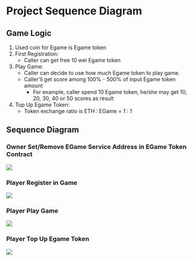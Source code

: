 # Project Sequence Diagram
## Game Logic
1. Used coin for Egame is Egame token
2. First Registration: 
    * Caller can get free 10 wei Egame token
3. Play Game:
    * Caller can decide to use how much Egame token to play game. 
    * Caller'll get score among 100% - 500% of input Egame token amount
        * For example, caller spend 10 Egame token, he/she may get 10, 20, 30, 40 or 50 scores as result
4. Top Up Egame Token:
    * Token exchange ratio is ETH : EGame = 1 : 1

## Sequence Diagram

### Owner Set/Remove EGame Service Address in EGame Token Contract
![](https://i.imgur.com/sayYNpP.png)
### Player Register in Game
![](https://i.imgur.com/dFwiMKP.png)
### Player Play Game
![](https://i.imgur.com/Tpx1mfI.png)
### Player Top Up Egame Token
![](https://i.imgur.com/jIoSy1e.png)